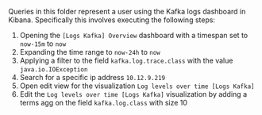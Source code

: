 Queries in this folder represent a user using the Kafka logs dashboard in Kibana. 
Specifically this involves executing the following steps:

1. Opening the `[Logs Kafka] Overview` dashboard with a timespan set to `now-15m` to `now`
2. Expanding the time range to `now-24h` to `now`
3. Applying a filter to the field `kafka.log.trace.class` with the value `java.io.IOException`
4. Search for a specific ip address `10.12.9.219`
5. Open edit view for the visualization `Log levels over time [Logs Kafka]`
6. Edit the `Log levels over time [Logs Kafka]` visualization by adding a terms agg on the field `kafka.log.class` 
with size 10
